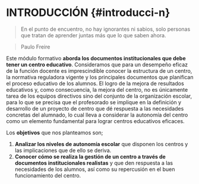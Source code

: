 # INTRODUCCIÓN {#introducci-n}

> En el punto de encuentro, no hay ignorantes ni sabios, solo personas que tratan de aprender juntas más que lo que saben ahora.

> Paulo Freire

Este módulo formativo **aborda los documentos institucionales que debe tener un centro educativo**. Consideramos que para un desempeño eficaz de la función docente es imprescindible conocer la estructura de un centro, la normativa reguladora vigente y los principales documentos que planifican el proceso educativo de los alumnos. El logro de la mejora de resultados educativos y, como consecuencia, la mejora del centro, no es únicamente tarea de los equipos directivos sino del conjunto de la organización escolar, para lo que se precisa que el profesorado se implique en la definición y desarrollo de un proyecto de centro que dé respuesta a las necesidades concretas del alumnado, lo cual lleva a considerar la autonomía del centro como un elemento fundamental para lograr centros educativos eficaces.

Los **objetivos** que nos planteamos son;

1.  **Analizar los niveles de autonomía escolar** que disponen los centros y las implicaciones que de ello se deriva.
2.  **Conocer cómo se realiza la gestión de un centro a través de documentos institucionales realistas** y que den respuesta a las necesidades de los alumnos, así como su repercusión en el buen funcionamiento del centro.